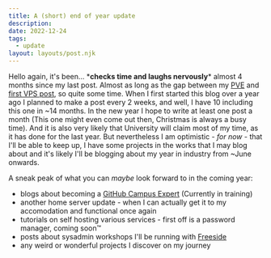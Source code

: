 ```yaml
---
title: A (short) end of year update
description:
date: 2022-12-24
tags:
  - update
layout: layouts/post.njk
---
```


Hello again, it's been... \***checks time and laughs nervously**\* almost 4 months since my last post. Almost as long as the gap between my [PVE](https://crimsontome.com/posts/PVE) and [first VPS post](https://crimsontome.com/posts/my-current-vps-setup), so quite some time. When I first started this blog over a year ago I planned to make a post every 2 weeks, and well, I have 10 including this one in ~14 months. In the new year I hope to write at least one post a month (This one might even come out then, Christmas is always a busy time). And it is also very likely that University will claim most of my time, as it has done for the last year. But nevertheless I am optimistic - _for now_ - that I'll be able to keep up, I have some projects in the works that I may blog about and it's likely I'll be blogging about my year in industry from ~June onwards.

A sneak peak of what you can _maybe_ look forward to in the coming year:

- blogs about becoming a [GitHub Campus Expert](https://githubcampus.expert/) (Currently in training)
- another home server update - when I can actually get it to my accomodation and functional once again
- tutorials on self hosting various services - first off is a password manager, coming soon™️
- posts about sysadmin workshops I'll be running with [Freeside](https://freeside.co.uk)
- any weird or wonderful projects I discover on my journey
